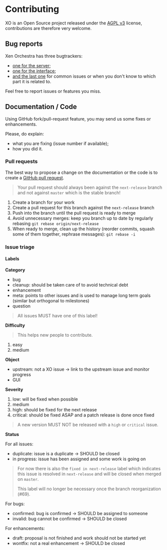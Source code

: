 # Contributing

XO is an Open Source project released under the [AGPL v3](http://www.gnu.org/licenses/agpl-3.0-standalone.html) license, contributions are therefore very welcome.

## Bug reports

Xen Orchestra has three bugtrackers:

* [one for the server](https://github.com/vatesfr/xo-server/issues);
* [one for the interface](https://github.com/vatesfr/xo-web/issues);
* [and the last one](https://github.com/vatesfr/xo/issues) for common issues or when you don't know to which part it is related to.

Feel free to report issues or features you miss.

## Documentation / Code

Using GitHub fork/pull-request feature, you may send us some fixes or enhancements.

Please, do explain:
* what you are fixing (issue number if available);
* how you did it.

### Pull requests

The best way to propose a change on the documentation or the code is
to create a [GitHub pull request](https://help.github.com/articles/using-pull-requests/).

> Your pull request should always been against the `next-release`
> branch and not against `master` which is the stable branch!


1. Create a branch for your work
2. Create a pull request for this branch against the `next-release` branch
3. Push into the branch until the pull request is ready to merge
4. Avoid unnecessary merges: keep you branch up to date by regularly rebasing `git rebase origin/next-release`
5. When ready to merge, clean up the history (reorder commits, squash some of them together, rephrase messages): `git rebase -i`

### Issue triage

#### Labels

**Category**

- bug
- cleanup: should be taken care of to avoid technical debt
- enhancement
- meta: points to other issues and is used to manage long term goals (similar but orthogonal to milestones)
- question

> All issues MUST have one of this label!

**Difficulty**

> This helps new people to contribute.

1. easy
2. medium

**Object**

- upstream: not a XO issue → link to the upstream issue and monitor progress
- GUI

**Severity**

1. low: will be fixed when possible
2. medium
3. high: should be fixed for the next release
4. critical: should be fixed ASAP and a patch release is done once fixed

> A new version MUST NOT be released with a `high` or `critical`
> issue.

**Status**

For all issues:

- duplicate: issue is a duplicate → SHOULD be closed
- in progress: issue has been assigned and some work is going on

> For now there is also the `fixed in next-release` label which
> indicates this issue is resolved in `next-release` and will be
> closed when merged on `master`.
>
> This label will no longer be necessary once the branch
> reorganization (#69).

For bugs:

- confirmed: bug is confirmed → SHOULD be assigned to someone
- invalid: bug cannot be confirmed → SHOULD be closed

For enhancements:

- draft: proposal is not finished and work should not be started yet
- wontfix: not a real enhancement → SHOULD be closed
